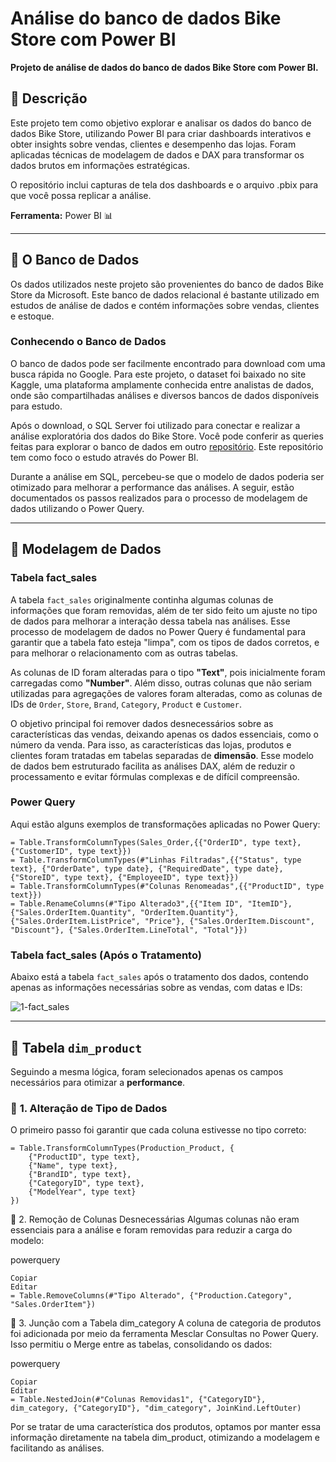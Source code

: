 # Análise do banco de dados Bike Store com Power BI

**Projeto de análise de dados do banco de dados Bike Store com Power BI.**

## 📌 Descrição

Este projeto tem como objetivo explorar e analisar os dados do banco de dados Bike Store, utilizando Power BI para criar dashboards interativos e obter insights sobre vendas, clientes e desempenho das lojas. Foram aplicadas técnicas de modelagem de dados e DAX para transformar os dados brutos em informações estratégicas.

O repositório inclui capturas de tela dos dashboards e o arquivo .pbix para que você possa replicar a análise.

**Ferramenta:** Power BI 📊

---

## 🎲 O Banco de Dados

Os dados utilizados neste projeto são provenientes do banco de dados Bike Store da Microsoft. Este banco de dados relacional é bastante utilizado em estudos de análise de dados e contém informações sobre vendas, clientes e estoque.

### Conhecendo o Banco de Dados

O banco de dados pode ser facilmente encontrado para download com uma busca rápida no Google. Para este projeto, o dataset foi baixado no site Kaggle, uma plataforma amplamente conhecida entre analistas de dados, onde são compartilhadas análises e diversos bancos de dados disponíveis para estudo.

Após o download, o SQL Server foi utilizado para conectar e realizar a análise exploratória dos dados do Bike Store. Você pode conferir as queries feitas para explorar o banco de dados em outro [repositório](https://github.com/RenanMoliveir/Portifolio_Analise_BikeStore). Este repositório tem como foco o estudo através do Power BI.

Durante a análise em SQL, percebeu-se que o modelo de dados poderia ser otimizado para melhorar a performance das análises. A seguir, estão documentados os passos realizados para o processo de modelagem de dados utilizando o Power Query.

---

## 🔧 Modelagem de Dados

### Tabela fact_sales

A tabela `fact_sales` originalmente continha algumas colunas de informações que foram removidas, além de ter sido feito um ajuste no tipo de dados para melhorar a interação dessa tabela nas análises. Esse processo de modelagem de dados no Power Query é fundamental para garantir que a tabela fato esteja "limpa", com os tipos de dados corretos, e para melhorar o relacionamento com as outras tabelas.

As colunas de ID foram alteradas para o tipo **"Text"**, pois inicialmente foram carregadas como **"Number"**. Além disso, outras colunas que não seriam utilizadas para agregações de valores foram alteradas, como as colunas de IDs de `Order`, `Store`, `Brand`, `Category`, `Product` e `Customer`.

O objetivo principal foi remover dados desnecessários sobre as características das vendas, deixando apenas os dados essenciais, como o número da venda. Para isso, as características das lojas, produtos e clientes foram tratadas em tabelas separadas de **dimensão**. Esse modelo de dados bem estruturado facilita as análises DAX, além de reduzir o processamento e evitar fórmulas complexas e de difícil compreensão.

### Power Query

Aqui estão alguns exemplos de transformações aplicadas no Power Query:

```powerquery
= Table.TransformColumnTypes(Sales_Order,{{"OrderID", type text}, {"CustomerID", type text}})
= Table.TransformColumnTypes(#"Linhas Filtradas",{{"Status", type text}, {"OrderDate", type date}, {"RequiredDate", type date}, {"StoreID", type text}, {"EmployeeID", type text}})
= Table.TransformColumnTypes(#"Colunas Renomeadas",{{"ProductID", type text}})
= Table.RenameColumns(#"Tipo Alterado3",{{"Item ID", "ItemID"}, {"Sales.OrderItem.Quantity", "OrderItem.Quantity"}, {"Sales.OrderItem.ListPrice", "Price"}, {"Sales.OrderItem.Discount", "Discount"}, {"Sales.OrderItem.LineTotal", "Total"}})
```

### Tabela fact_sales (Após o Tratamento)

Abaixo está a tabela `fact_sales` após o tratamento dos dados, contendo apenas as informações necessárias sobre as vendas, com datas e IDs:

![1-fact_sales](https://github.com/user-attachments/assets/9c1f60c4-584b-4607-a684-79a60ed6325d)

---
## 📌 Tabela `dim_product`

Seguindo a mesma lógica, foram selecionados apenas os campos necessários para otimizar a **performance**.  

### 🔹 **1. Alteração de Tipo de Dados**
O primeiro passo foi garantir que cada coluna estivesse no tipo correto:  

```powerquery
= Table.TransformColumnTypes(Production_Product, {
    {"ProductID", type text}, 
    {"Name", type text}, 
    {"BrandID", type text}, 
    {"CategoryID", type text}, 
    {"ModelYear", type text}
})
```
🔹 2. Remoção de Colunas Desnecessárias
Algumas colunas não eram essenciais para a análise e foram removidas para reduzir a carga do modelo:

powerquery
```
Copiar
Editar
= Table.RemoveColumns(#"Tipo Alterado", {"Production.Category", "Sales.OrderItem"})
```
🔹 3. Junção com a Tabela dim_category
A coluna de categoria de produtos foi adicionada por meio da ferramenta Mesclar Consultas no Power Query. Isso permitiu o Merge entre as tabelas, consolidando os dados:

powerquery
```
Copiar
Editar
= Table.NestedJoin(#"Colunas Removidas1", {"CategoryID"}, dim_category, {"CategoryID"}, "dim_category", JoinKind.LeftOuter)
```
Por se tratar de uma característica dos produtos, optamos por manter essa informação diretamente na tabela dim_product, otimizando a modelagem e facilitando as análises.

